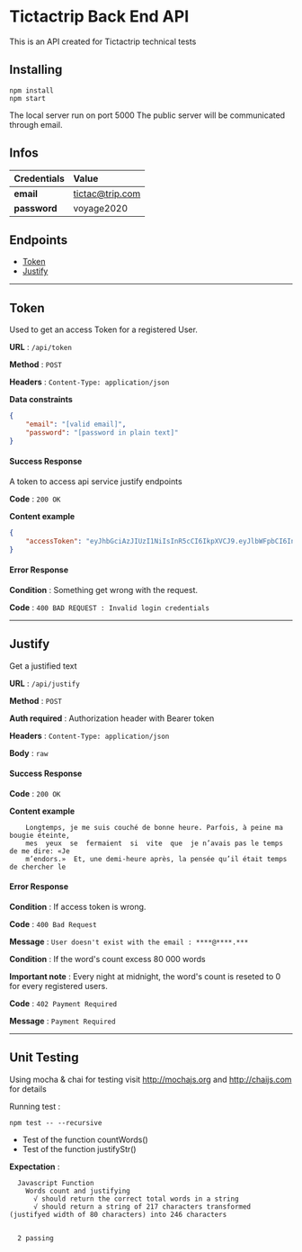 # Tictactrip Back End API

This is an API created for Tictactrip technical tests

## Installing

```
npm install
npm start
```

The local server run on port 5000
The public server will be communicated through email.

## Infos

| Credentials       | Value  |
| ------------- | :-----|
| **email**      |  tictac@trip.com |
| **password**      |  voyage2020 |


## Endpoints

- [Token](#Token)
- [Justify](#Justify)

---

## Token

Used to get an access Token for a registered User.

**URL** : `/api/token`

**Method** : `POST`

**Headers** : `Content-Type: application/json`

**Data constraints**

```json
{
    "email": "[valid email]",
    "password": "[password in plain text]"
}
```

#### Success Response

A token to access api service justify endpoints

**Code** : `200 OK`

**Content example**

```json
{
    "accessToken": "eyJhbGciAzJIUzI1NiIsInR5cCI6IkpXVCJ9.eyJlbWFpbCI6InRpY3RhY0B0cmlwLmNvbSIsInBhc3N3b3JkIjoiJDJhJDA4JE1Nc2tTR2w1YUxFbVZzemNtc3d4d08xVjMueUVXMzkwbmliZFFjckKZukZqcDA2ckxUTWRxIiwiaWF0IjoxNjAyNjc3OTM0fQ.s-T2W58zI7saaTxKwVXY4SqsbTKUphRdB4KccoH08Bs"
}
```

#### Error Response


**Condition** : Something get wrong with the request.

**Code** : `400 BAD REQUEST : Invalid login credentials`


---


## Justify

Get a justified text

**URL** : `/api/justify`

**Method** : `POST`

**Auth required** : Authorization header with Bearer token

**Headers** : `Content-Type: application/json`

**Body** : `raw`

#### Success Response

**Code** : `200 OK`

**Content example**

```plain text
	Longtemps, je me suis couché de bonne heure. Parfois, à peine ma bougie éteinte,
	mes  yeux  se  fermaient  si  vite  que  je n’avais pas le temps de me dire: «Je
	m’endors.»  Et, une demi-heure après, la pensée qu’il était temps de chercher le
```

#### Error Response

**Condition** : If access token is wrong.

**Code** : `400 Bad Request`

**Message** : `User doesn't exist with the email : ****@****.***`

**Condition** : If the word's count excess 80 000 words

**Important note** : Every night at midnight, the word's count is reseted to 0 for every registered users.

**Code** : `402 Payment Required`

**Message** : `Payment Required`

---

## Unit Testing
Using mocha & chai for testing
visit http://mochajs.org and http://chaijs.com for details

Running test :

```
npm test -- --recursive
```

- Test of the function countWords()
- Test of the function justifyStr()

**Expectation** :
```
  Javascript Function
    Words count and justifying
      √ should return the correct total words in a string
      √ should return a string of 217 characters transformed (justifyed width of 80 characters) into 246 characters


  2 passing
  ```